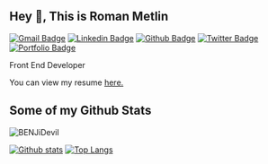 ## Hey 👋, This is Roman Metlin
[![Gmail Badge](https://img.shields.io/badge/-bbenjamin@rambler.ru-c14438?style=flat&logo=Gmail&logoColor=white&link=mailto:bbenjamin@rambler.ru)](mailto:bbenjamin@rambler.ru) 
[![Linkedin Badge](https://img.shields.io/badge/-www.linkedin.com/in/benjidevil-0072b1?style=flat&logo=Linkedin&logoColor=white&link=https://www.linkedin.com/in/www.linkedin.com/in/benjidevil/)](benjidevil) 
[![Github Badge](https://img.shields.io/badge/-BENJiDevil-grey?style=flat&logo=github&logoColor=white&link=https://github.com/BENJiDevil/)](https://www.github.com/BENJiDevil/) [![Twitter Badge](https://img.shields.io/badge/-@BENJiDevil68-00acee?style=flat&logo=twitter&logoColor=white&link=https://twitter.com/@BENJiDevil68/)](https://www.twitter.com/@BENJiDevil68/) 
[![Portfolio Badge](https://img.shields.io/badge/portfolio-web-blue?style=flat&link=https://benjidevil.github.io//)](https://benjidevil.github.io//) <p align='left'>Front End Developer</p><p align='left'> You can view my resume <a href='https://benjidevil.github.io/ ' target=_blank><u>here</u>.</a></p>
## Some of my Github Stats
<p align=left> <img src=https://komarev.com/ghpvc/?username=BENJiDevil alt=BENJiDevil /> </p>

[![Github stats](https://github-readme-stats.vercel.app/api?username=BENJiDevil&show_icons=true&include_all_commits=true)](https://github.com/BENJiDevil/github-readme-stats)
[![Top Langs](https://github-readme-stats.vercel.app/api/top-langs/?username=BENJiDevil&layout=compact)](https://github.com/BENJiDevil/github-readme-stats)
